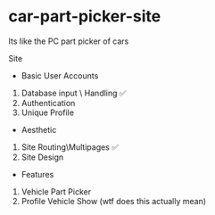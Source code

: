 # car-part-picker-site
Its like the PC part picker of cars

Site

- Basic User Accounts
1. Database input \ Handling ✅
2. Authentication 
3. Unique Profile

- Aesthetic
1. Site Routing\Multipages ✅
2. Site Design 

- Features
1. Vehicle Part Picker
2. Profile Vehicle Show (wtf does this actually mean)
